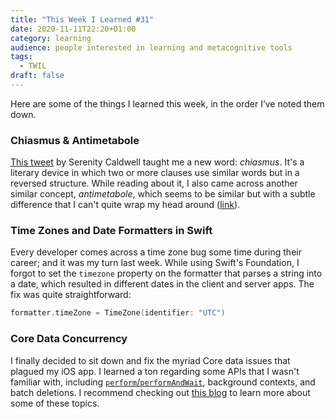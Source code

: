 ```yaml
---
title: "This Week I Learned #31"
date: 2020-11-11T22:20+01:00
category: learning
audience: people interested in learning and metacognitive tools
tags:
  - TWIL
draft: false
---
```

Here are some of the things I learned this week, in the order I’ve noted them down.

### Chiasmus & Antimetabole

[This tweet](https://twitter.com/settern/status/1325255449982115840) by Serenity Caldwell taught me a new word: _chiasmus_. It's a literary device in which two or more clauses use similar words but in a reversed structure. While reading about it, I also came across another similar concept, _antimetabole_, which seems to be similar but with a subtle difference that I can't quite wrap my head around ([link](https://www.wisegeek.com/what-is-the-difference-between-chiasmus-and-antimetabole.htm)).

### Time Zones and Date Formatters in Swift

Every developer comes across a time zone bug some time during their career; and it was my turn last week. While using Swift's Foundation, I forgot to set the `timezone` property on the formatter that parses a string into a date, which resulted in different dates in the client and server apps. The fix was quite straightforward:

```swift
formatter.timeZone = TimeZone(identifier: "UTC")
```

### Core Data Concurrency

I finally decided to sit down and fix the myriad Core data issues that plagued my iOS app. I learned a ton regarding some APIs that I wasn't familiar with, including [`perform`/`performAndWait`](https://www.kairadiagne.com/2019/01/06/understanding-the-core-data-perform-methods.html), background contexts, and batch deletions. I recommend checking out [this blog](https://www.avanderlee.com/category/core-data/) to learn more about some of these topics.
